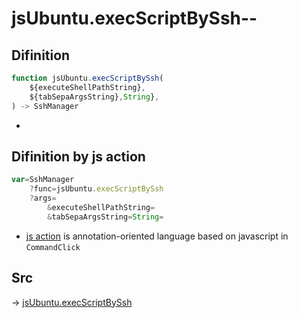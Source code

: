 # jsUbuntu.execScriptBySsh--

## Difinition

```js.js
function jsUbuntu.execScriptBySsh(
	${executeShellPathString},
	${tabSepaArgsString},String},
) -> SshManager
```

- 


## Difinition by js action

```js.js
var=SshManager
	?func=jsUbuntu.execScriptBySsh
	?args=
		&executeShellPathString=
		&tabSepaArgsString=String=
```

- [js action](#) is annotation-oriented language based on javascript in `CommandClick`



## Src

-> [jsUbuntu.execScriptBySsh](https://github.com/puutaro/CommandClick/blob/master/app/src/main/java/com/puutaro/commandclick/fragment_lib/terminal_fragment/js_interface/JsUbuntu.kt#L72)


